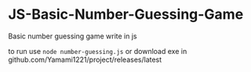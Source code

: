 # JS-Basic-Number-Guessing-Game

Basic number guessing game write in js

to run use `node number-guessing.js` or download exe in github.com/Yamami1221/project/releases/latest
